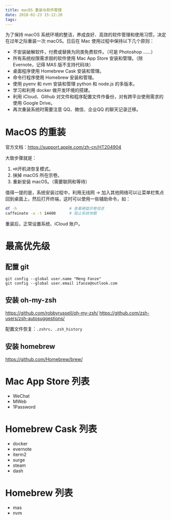 ```yaml
---
title: macOS 重装与软件管理
date: 2018-02-23 15:12:20
tags:
---
```


为了保持 macOS 系统环境的整洁，养成良好、高效的软件管理和使用习惯，决定在过年之际重装一次 macOS。日后在 Mac 使用过程中保持以下几个原则：

- 不安装破解软件，付费或替换为同类免费软件。（可是 Photoshop ……）
- 所有系统权限需求弱的软件使用 Mac App Store 安装和管理。（除 Evernote，记得 MAS 版不支持代码块）
- 桌面程序使用 Homebrew Cask 安装和管理。
- 命令行程序使用 Homebrew 安装和管理。
- 使用 pyenv 和 nvm 安装和管理 python 和 node.js 的多版本。
- 学习和利用 docker 做开发环境的搭建。
- 利用 iCloud、Github 对文件和程序配置文件作备份，对有跨平台使用需求的使用 Google Drive。
- 再次重装系统时需要注意 QQ、微信、企业QQ 的聊天记录迁移。

# MacOS 的重装

官方文档：https://support.apple.com/zh-cn/HT204904

大致步骤就是：

1. `⌘R`开机进恢复模式。
2. 抹掉 macOS 所在宗卷。
3. 重新安装 macOS。（需要联网和等待）

值得一提的是，系统安装过程中，利用无线网 -> 加入其他网络可以让菜单栏焦点回到桌面上，然后打开终端，这时可以使用一些辅助命令，如：

```bash
df -h                       # 查看硬盘宗卷信息
caffeinate -u -t 14400      # 阻止系统休眠
```

重装后，正常设置系统、iCloud 账户。

# 最高优先级

## 配置 git

```
git config --global user.name "Meng Fanze"
git config --global user.email ifanze@outlook.com
```

## 安装 oh-my-zsh

https://github.com/robbyrussell/oh-my-zsh/
https://github.com/zsh-users/zsh-autosuggestions/

配置文件恢复：`.zshrc`、`.zsh_history`

## 安装 homebrew

https://github.com/Homebrew/brew/

# Mac App Store 列表

- WeChat
- MWeb
- 1Password

# Homebrew Cask 列表

- docker
- evernote
- iterm2
- surge
- steam
- dash

# Homebrew 列表

- mas
- nvm



